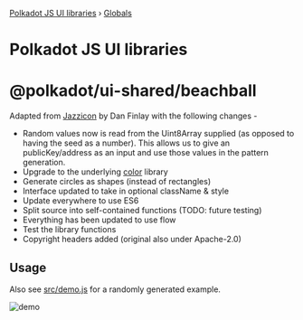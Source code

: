 [Polkadot JS UI libraries](README.md) › [Globals](globals.md)

# Polkadot JS UI libraries

# @polkadot/ui-shared/beachball

Adapted from [Jazzicon](https://github.com/danfinlay/jazzicon) by Dan Finlay with the following changes -

- Random values now is read from the Uint8Array supplied (as opposed to having the seed as a number). This allows us to give an publicKey/address as an input and use those values in the pattern generation.
- Upgrade to the underlying [color](https://github.com/Qix-/color) library
- Generate circles as shapes (instead of rectangles)
- Interface updated to take in optional className & style
- Update everywhere to use ES6
- Split source into self-contained functions (TODO: future testing)
- Everything has been updated to use flow
- Test the library functions
- Copyright headers added (original also under Apache-2.0)

## Usage

Also see [src/demo.js](src/demo.js) for a randomly generated example.

![demo](https://raw.githubusercontent.com/polkadot-js/ui/master/packages/ui-shared/demo.png)
